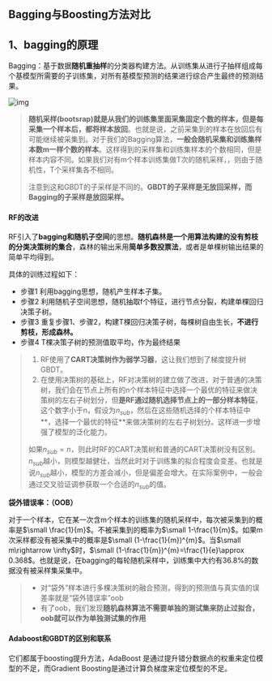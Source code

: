 ## Bagging与Boosting方法对比

## 1、bagging的原理

Bagging：基于数据**随机重抽样**的分类器构建方法。从训练集从进行子抽样组成每个基模型所需要的子训练集，对所有基模型预测的结果进行综合产生最终的预测结果。

![img](https://img-blog.csdn.net/20180910131918659?watermark/2/text/aHR0cHM6Ly9ibG9nLmNzZG4ubmV0L3FxXzIwNDEyNTk1/font/5a6L5L2T/fontsize/400/fill/I0JBQkFCMA==/dissolve/70)

> **随机采样(bootsrap)**就是从我们的训练集里面采集固定个数的样本，但是**每采集一个样本后，都将样本放回**。也就是说，之前采集到的样本在放回后有可能继续被采集到。对于我们的Bagging算法，**一般会随机采集和训练集样本数m一样个数的样本**。这样得到的采样集和训练集样本的个数相同，但是样本内容不同。如果我们对有m个样本训练集做T次的随机采样，，则由于随机性，T个采样集各不相同。
>
> 注意到这和GBDT的子采样是不同的。**GBDT的子采样是无放回采样，而Bagging的子采样是放回采样。**

#### RF的改进

RF引入了**bagging和随机子空间**的思想。**随机森林是一个用算法构建的没有剪枝的分类决策树的集合**，森林的输出釆用**简单多数投票法**，或者是单棵树输出结果的简单平均得到。

具体的训练过程如下：

- 步骤1 利用bagging思想，随机产生样本子集。
- 步骤2 利用随机子空间思想，随机抽取f个特征，进行节点分裂，构建单棵回归决策子树。
- 步骤3 重复步骤1、步骤2，构建T棵回归决策子树，每棵树自由生长，**不进行剪枝，形成森林。**
- 步骤4 T棵决策子树的预测值取平均，作为最终结果

> 1. RF使用了**CART决策树作为弱学习器**，这让我们想到了梯度提升树GBDT。
> 2. 在使用决策树的基础上，RF对决策树的建立做了改进，对于普通的决策树，我们会在节点上所有的n个样本特征中选择一个最优的特征来做决策树的左右子树划分，但**是RF通过随机选择节点上的一部分样本特征**，这个数字小于n，假设为$n_{sub}$，然后在这些随机选择的个样本特征中**，选择一个最优的特征**来做决策树的左右子树划分。这样进一步增强了模型的泛化能力。
>
> 如果$n_{sub}=n$，则此时RF的CART决策树和普通的CART决策树没有区别。$n_{sub}$越小，则模型越健壮，当然此时对于训练集的拟合程度会变差。也就是说$n_{sub}$越小，模型的方差会减小，但是偏差会增大。在实际案例中，一般会通过交叉验证调参获取一个合适的$n_{sub}$的值。

**袋外错误率：（OOB）**

对于一个样本，它在某一次含m个样本的训练集的随机采样中，每次被采集到的概率是$\small \frac{1}{m}$。不被采集到的概率为$\small 1-\frac{1}{m}$。如果m次采样都没有被采集中的概率是$\small (1-\frac{1}{m})^{m}$。当$\small m\rightarrow \infty$时，$\small (1-\frac{1}{m})^{m}=\frac{1}{e}\approx 0.368$。也就是说，在bagging的每轮随机采样中，训练集中大约有36.8%的数据没有被采样集采集中。

> - 对“袋外”样本进行多棵决策树的融合预测，得到的预测值与真实值的误差率就是“袋外错误率”oob
> - 有了oob，我们发现**随机森林算法不需要单独的测试集来防止过拟合，oob就可以作为单独测试集的作用**









#### Adaboost和GBDT的区别和联系

它们都属于boosting提升方法，AdaBoost 是通过提升错分数据点的权重来定位模型的不足，而Gradient Boosting是通过计算负梯度来定位模型的不足。